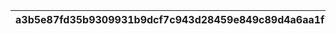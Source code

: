 |a3b5e87fd35b9309931b9dcf7c943d28459e849c89d4a6aa1f704e3c20bc36b0|51520de0933614d985f3c17f9fa1e30d9a1578eb103179f1998136081d29c9ca|de9081579c239a45b432d2d2e9bb3c69087a73cb2e9b349462626afb0db0efb0|b276a9863e8647d85c8543ef2c80becdee34ba0c093dd2a4da800115e5c28846|6ac9edd6699b5ba3fe7c4eb68afdfcb39c4fa96947aad661fb43535f6d1912a4|1b7bd12f55eb3099e5cd14f63230027cf624af9a0f6bc86c285f459ae5020ecf|263383c97b6748255c119d776c5c7041e8001ed8a356c544ab4aef7536ae983a|98b956856efaf1e767e829eb91f59c8849f4d84cfe590e500a76471bc5f859fc|f0a329f4a4cd6d1df643414200d85b2f1f47f83031607c379dd85e42ec7b2e39|43454900d49db3c315d7a0734b9613fdb7bebad9783105816d3c9d03bb028b61|
| --- | --- | --- | --- | --- | --- | --- | --- | --- | --- |